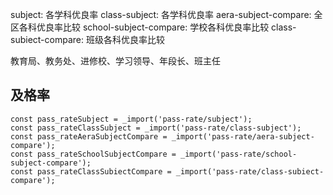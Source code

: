 subject: 各学科优良率
class-subject: 各学科优良率
aera-subject-compare: 全区各科优良率比较
school-subject-compare: 学校各科优良率比较
class-subiect-compare: 	班级各科优良率比较


教育局、教务处、进修校、学习领导、年段长、班主任

## 及格率
	const pass_rateSubject = _import('pass-rate/subject');
	const pass_rateClassSubject = _import('pass-rate/class-subject');
	const pass_rateAeraSubjectCompare = _import('pass-rate/aera-subject-compare');
	const pass_rateSchoolSubjectCompare = _import('pass-rate/school-subject-compare');
	const pass_rateClassSubiectCompare = _import('pass-rate/class-subiect-compare');